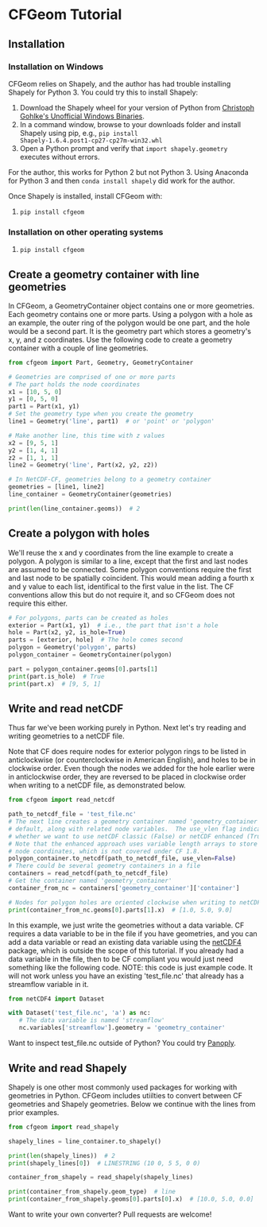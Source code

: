 # CFGeom Tutorial

## Installation

### Installation on Windows

CFGeom relies on Shapely, and the author has had trouble installing Shapely for
Python 3. You could try this to install Shapely:

1. Download the Shapely wheel for your version of Python from [Christoph
   Gohlke's Unofficial Windows
   Binaries](https://www.lfd.uci.edu/~gohlke/pythonlibs/#shapely).
2. In a command window, browse to your downloads folder and install Shapely
   using pip, e.g., `pip install Shapely‑1.6.4.post1‑cp27‑cp27m‑win32.whl`
3. Open a Python prompt and verify that `import shapely.geometry` executes
   without errors.

For the author, this works for Python 2 but not Python 3. Using Anaconda for
Python 3 and then `conda install shapely` did work for the author.

Once Shapely is installed, install CFGeom with:

1. `pip install cfgeom`

### Installation on other operating systems

1. `pip install cfgeom`

## Create a geometry container with line geometries

In CFGeom, a GeometryContainer object contains one or more geometries. Each
geometry contains one or more parts. Using a polygon with a hole as an example,
the outer ring of the polygon would be one part, and the hole would be a second
part.  It is the geometry part which stores a geometry's x, y, and z
coordinates. Use the following code to create a geometry container with a couple
of line geometries.

```python
from cfgeom import Part, Geometry, GeometryContainer

# Geometries are comprised of one or more parts
# The part holds the node coordinates
x1 = [10, 5, 0]
y1 = [0, 5, 0]
part1 = Part(x1, y1)
# Set the geometry type when you create the geometry
line1 = Geometry('line', part1)  # or 'point' or 'polygon'

# Make another line, this time with z values
x2 = [9, 5, 1]
y2 = [1, 4, 1]
z2 = [1, 1, 1]
line2 = Geometry('line', Part(x2, y2, z2))

# In NetCDF-CF, geometries belong to a geometry container
geometries = [line1, line2]
line_container = GeometryContainer(geometries)

print(len(line_container.geoms))  # 2
```

## Create a polygon with holes

We'll reuse the x and y coordinates from the line example to create a polygon.
A polygon is similar to a line, except that the first and last nodes are assumed
to be connected. Some polygon conventions require the first and last node to be
spatially coincident. This would mean adding a fourth x and y value to each
list, identifical to the first value in the list.  The CF conventions allow this
but do not require it, and so CFGeom does not require this either.

```python
# For polygons, parts can be created as holes
exterior = Part(x1, y1)  # i.e., the part that isn't a hole
hole = Part(x2, y2, is_hole=True)
parts = [exterior, hole]  # The hole comes second
polygon = Geometry('polygon', parts)
polygon_container = GeometryContainer(polygon)

part = polygon_container.geoms[0].parts[1]
print(part.is_hole)  # True
print(part.x)  # [9, 5, 1]
```

## Write and read netCDF

Thus far we've been working purely in Python.  Next let's try reading and
writing geometries to a netCDF file.

Note that CF does require nodes for exterior polygon rings to be listed in
anticlockwise (or counterclockwise in American English), and holes to be in
clockwise order. Even though the nodes we added for the hole earlier were in
anticlockwise order, they are reversed to be placed in clockwise order when
writing to a netCDF file, as demonstrated below.

```python
from cfgeom import read_netcdf

path_to_netcdf_file = 'test_file.nc'
# The next line creates a geometry container named 'geometry_container' by
# default, along with related node variables.  The use_vlen flag indicates
# whether we want to use netCDF classic (False) or netCDF enhanced (True).
# Note that the enhanced approach uses variable length arrays to store the
# node coordinates, which is not covered under CF 1.8.
polygon_container.to_netcdf(path_to_netcdf_file, use_vlen=False)
# There could be several geometry containers in a file
containers = read_netcdf(path_to_netcdf_file)
# Get the container named 'geometry_container'
container_from_nc = containers['geometry_container']['container']

# Nodes for polygon holes are oriented clockwise when writing to netCDF
print(container_from_nc.geoms[0].parts[1].x)  # [1.0, 5.0, 9.0]
```

In this example, we just write the geometries without a data variable. CF
requires a data variable to be in the file if you have geometries, and you can
add a data variable or read an existing data variable using the
[netCDF4](http://unidata.github.io/netcdf4-python/) package, which is outside
the scope of this tutorial. If you already had a data variable in the file, then
to be CF compliant you would just need something like the following code. NOTE:
this code is just example code. It will not work unless you have an existing
'test_file.nc' that already has a streamflow variable in it.

```python
from netCDF4 import Dataset

with Dataset('test_file.nc', 'a') as nc:
   # The data variable is named 'streamflow'
   nc.variables['streamflow'].geometry = 'geometry_container'
```

Want to inspect test_file.nc outside of Python?  You could try [Panoply](https://www.giss.nasa.gov/tools/panoply/download/).

## Write and read Shapely

Shapely is one other most commonly used packages for working with geometries in
Python. CFGeom includes utiilties to convert between CF geometries and Shapely
geometries. Below we continue with the lines from prior examples.

```python
from cfgeom import read_shapely

shapely_lines = line_container.to_shapely()

print(len(shapely_lines))  # 2
print(shapely_lines[0])  # LINESTRING (10 0, 5 5, 0 0)

container_from_shapely = read_shapely(shapely_lines)

print(container_from_shapely.geom_type)  # line
print(container_from_shapely.geoms[0].parts[0].x)  # [10.0, 5.0, 0.0]
```

Want to write your own converter?  Pull requests are welcome!
